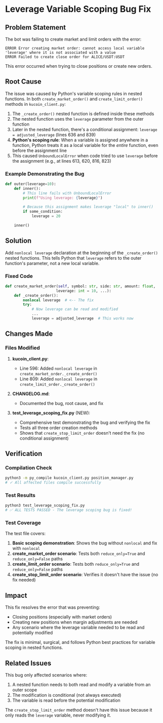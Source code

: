 # Leverage Variable Scoping Bug Fix

## Problem Statement

The bot was failing to create market and limit orders with the error:
```
ERROR Error creating market order: cannot access local variable 'leverage' where it is not associated with a value
ERROR Failed to create close order for ALICE/USDT:USDT
```

This error occurred when trying to close positions or create new orders.

## Root Cause

The issue was caused by Python's variable scoping rules in nested functions. In both `create_market_order()` and `create_limit_order()` methods in `kucoin_client.py`:

1. The `_create_order()` nested function is defined inside these methods
2. The nested function uses the `leverage` parameter from the outer function
3. Later in the nested function, there's a conditional assignment: `leverage = adjusted_leverage` (lines 636 and 839)
4. **Python's scoping rule**: When a variable is assigned anywhere in a function, Python treats it as a local variable for the *entire* function, even before the assignment line
5. This caused `UnboundLocalError` when code tried to use `leverage` before the assignment (e.g., at lines 613, 620, 816, 823)

### Example Demonstrating the Bug

```python
def outer(leverage=10):
    def inner():
        # This line fails with UnboundLocalError
        print(f"Using leverage: {leverage}")
        
        # Because this assignment makes leverage "local" to inner()
        if some_condition:
            leverage = 20
    
    inner()
```

## Solution

Add `nonlocal leverage` declaration at the beginning of the `_create_order()` nested functions. This tells Python that `leverage` refers to the outer function's parameter, not a new local variable.

### Fixed Code

```python
def create_market_order(self, symbol: str, side: str, amount: float, 
                       leverage: int = 10, ...):
    def _create_order():
        nonlocal leverage  # <-- The fix
        try:
            # Now leverage can be read and modified
            ...
            leverage = adjusted_leverage  # This works now
```

## Changes Made

### Files Modified

1. **kucoin_client.py**:
   - Line 596: Added `nonlocal leverage` in `create_market_order._create_order()`
   - Line 809: Added `nonlocal leverage` in `create_limit_order._create_order()`

2. **CHANGELOG.md**:
   - Documented the bug, root cause, and fix

3. **test_leverage_scoping_fix.py** (NEW):
   - Comprehensive test demonstrating the bug and verifying the fix
   - Tests all three order creation methods
   - Shows that `create_stop_limit_order` doesn't need the fix (no conditional assignment)

## Verification

### Compilation Check
```bash
python3 -m py_compile kucoin_client.py position_manager.py
# ✓ All affected files compile successfully
```

### Test Results
```bash
python3 test_leverage_scoping_fix.py
# ✅ ALL TESTS PASSED - The leverage scoping bug is fixed!
```

### Test Coverage

The test file covers:
1. **Basic scoping demonstration**: Shows the bug without `nonlocal` and fix with `nonlocal`
2. **create_market_order scenario**: Tests both `reduce_only=True` and `reduce_only=False` paths
3. **create_limit_order scenario**: Tests both `reduce_only=True` and `reduce_only=False` paths
4. **create_stop_limit_order scenario**: Verifies it doesn't have the issue (no fix needed)

## Impact

This fix resolves the error that was preventing:
- Closing positions (especially with market orders)
- Creating new positions when margin adjustments are needed
- Any scenario where the leverage variable needed to be read and potentially modified

The fix is minimal, surgical, and follows Python best practices for variable scoping in nested functions.

## Related Issues

This bug only affected scenarios where:
1. A nested function needs to both read and modify a variable from an outer scope
2. The modification is conditional (not always executed)
3. The variable is read before the potential modification

The `create_stop_limit_order` method doesn't have this issue because it only reads the `leverage` variable, never modifying it.
